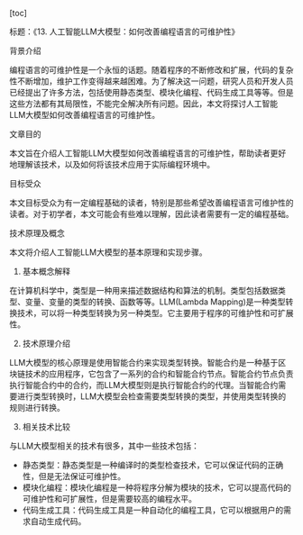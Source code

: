 
[toc]                    
                
                
标题：《13. 人工智能LLM大模型：如何改善编程语言的可维护性》

背景介绍

编程语言的可维护性是一个永恒的话题。随着程序的不断修改和扩展，代码的复杂性不断增加，维护工作变得越来越困难。为了解决这一问题，研究人员和开发人员已经提出了许多方法，包括使用静态类型、模块化编程、代码生成工具等等。但是这些方法都有其局限性，不能完全解决所有问题。因此，本文将探讨人工智能LLM大模型如何改善编程语言的可维护性。

文章目的

本文旨在介绍人工智能LLM大模型如何改善编程语言的可维护性，帮助读者更好地理解该技术，以及如何将该技术应用于实际编程环境中。

目标受众

本文目标受众为有一定编程基础的读者，特别是那些希望改善编程语言可维护性的读者。对于初学者，本文可能会有些难以理解，因此读者需要有一定的编程基础。

技术原理及概念

本文将介绍人工智能LLM大模型的基本原理和实现步骤。

1. 基本概念解释

在计算机科学中，类型是一种用来描述数据结构和算法的机制。类型包括数据类型、变量、变量的类型的转换、函数等等。LLM(Lambda Mapping)是一种类型转换技术，可以将一种类型转换为另一种类型。它主要用于程序的可维护性和可扩展性。

2. 技术原理介绍

LLM大模型的核心原理是使用智能合约来实现类型转换。智能合约是一种基于区块链技术的应用程序，它包含了一系列的合约和智能合约节点。智能合约节点负责执行智能合约中的合约，而LLM大模型则是执行智能合约的代理。当智能合约需要进行类型转换时，LLM大模型会检查需要类型转换的类型，并使用类型转换的规则进行转换。

3. 相关技术比较

与LLM大模型相关的技术有很多，其中一些技术包括：

- 静态类型：静态类型是一种编译时的类型检查技术，它可以保证代码的正确性，但是无法保证可维护性。
- 模块化编程：模块化编程是一种将程序分解为模块的技术，它可以提高代码的可维护性和可扩展性，但是需要较高的编程水平。
- 代码生成工具：代码生成工具是一种自动化的编程工具，它可以根据用户的需求自动生成代码。

